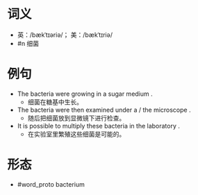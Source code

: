 # 词义
- 英：/bækˈtɪəriə/； 美：/bækˈtɪriə/
- #n 细菌
# 例句
- The bacteria were growing in a sugar medium .
	- 细菌在糖基中生长。
- The bacteria were then examined under a \/ the microscope .
	- 随后把细菌放到显微镜下进行检查。
- It is possible to multiply these bacteria in the laboratory .
	- 在实验室里繁殖这些细菌是可能的。
# 形态
- #word_proto bacterium

